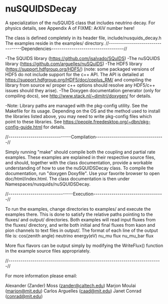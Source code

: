 # nuSQUIDSDecay

A specialization of the nuSQUIDS class that includes neutrino decay.
For physics details, see Appendix A of FIXME: ArXiV number here!

The class is defined completely in its header file, include/nusquids_decay.h
The examples reside in the examples/ directory.
//----------------------------------Dependencies------------------------------------//

-The SQUIDS library (https://github.com/jsalvado/SQuIDS)
-The nuSQUIDS library (https://github.com/arguelles/nuSQuIDS)
-The HDF5 library (https://support.hdfgroup.org/HDF5/)
	(note: some packaged versions of HDF5 do not include support for the
	c++ API. The API is detailed at https://support.hdfgroup.org/HDF5/doc/cpplus_RM/
	and compiling the library from source w/ proper c++ options should 
	resolve any HDF5/c++ issues should they arise).
-The Doxygen documentation generator (only for compiling docs),
	see http://www.stack.nl/~dimitri/doxygen/ for details.

-Note: Library paths are managed with the pkg-config utility. See the Makefile for 
	its usage. Depending on the OS and the method used to install the libraries
	listed above, you may need to write pkg-config files which point to these 
	libraries. See https://people.freedesktop.org/~dbn/pkg-config-guide.html
	for details.

//-------------------------------Compilation----------------------------------//

Simply running "make" should compile both the coupling and partial rate examples.
These examples are explained in their respective source files, and should, together
with the class documentation, provide a workable understanding of how to use 
the nuSQUIDSDecay class. To compile the documentation, run "doxygen Doxyfile".
Use your favorite browser to open doc/html/index.html. The class documentation
is then under Namespaces/nusquids/nuSQUIDSDecay.

//--------------------------------Execution-----------------------------------//

To run the examples, change directories to examples/ and execute the examples
there. This is done to satisfy the relative paths pointing to the fluxes/
and output/ directories. Both examples will read input fluxes from the fluxes/
directory, and write both initial and final fluxes from kaon and pion channels
to text files in output/. 
The format of each line of the output file is:
cos(zenith angle)   neutrino energy(eV)   nu_mu flux   nu_mu_bar flux

More flux flavors can be output simply by modifying the WriteFlux() function
in the example source files appropriately.

//----------------------------------------------------------------------------//

For more information please email:

Alexander (Zander) Moss (zander@caltech.edu)
Marjon Moulai (marjon@mit.edu)
Carlos Arguelles (caad@mit.edu)
Janet Conrad (conrad@mit.edu)
